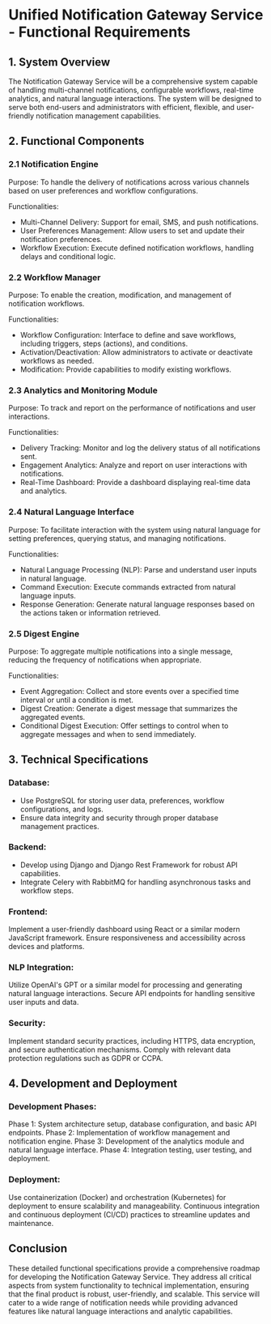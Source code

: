 # Unified Notification Gateway Service - Functional Requirements
## 1. System Overview
The Notification Gateway Service will be a comprehensive system capable of handling multi-channel notifications, configurable workflows, real-time analytics, and natural language interactions. The system will be designed to serve both end-users and administrators with efficient, flexible, and user-friendly notification management capabilities.

## 2. Functional Components

### 2.1 Notification Engine
Purpose: To handle the delivery of notifications across various channels based on user preferences and workflow configurations.

Functionalities:

- Multi-Channel Delivery: Support for email, SMS, and push notifications.
- User Preferences Management: Allow users to set and update their notification preferences.
- Workflow Execution: Execute defined notification workflows, handling delays and conditional logic.

### 2.2 Workflow Manager
Purpose: To enable the creation, modification, and management of notification workflows.

Functionalities:

- Workflow Configuration: Interface to define and save workflows, including triggers, steps (actions), and conditions.
- Activation/Deactivation: Allow administrators to activate or deactivate workflows as needed.
- Modification: Provide capabilities to modify existing workflows.

### 2.3 Analytics and Monitoring Module
Purpose: To track and report on the performance of notifications and user interactions.

Functionalities:

- Delivery Tracking: Monitor and log the delivery status of all notifications sent.
- Engagement Analytics: Analyze and report on user interactions with notifications.
- Real-Time Dashboard: Provide a dashboard displaying real-time data and analytics.

### 2.4 Natural Language Interface
Purpose: To facilitate interaction with the system using natural language for setting preferences, querying status, and managing notifications.

Functionalities:

- Natural Language Processing (NLP): Parse and understand user inputs in natural language.
- Command Execution: Execute commands extracted from natural language inputs.
- Response Generation: Generate natural language responses based on the actions taken or information retrieved.

### 2.5 Digest Engine
Purpose: To aggregate multiple notifications into a single message, reducing the frequency of notifications when appropriate.

Functionalities:

- Event Aggregation: Collect and store events over a specified time interval or until a condition is met.
- Digest Creation: Generate a digest message that summarizes the aggregated events.
- Conditional Digest Execution: Offer settings to control when to aggregate messages and when to send immediately.
## 3. Technical Specifications
### Database:

- Use PostgreSQL for storing user data, preferences, workflow configurations, and logs.
- Ensure data integrity and security through proper database management practices.
### Backend:

- Develop using Django and Django Rest Framework for robust API capabilities.
- Integrate Celery with RabbitMQ for handling asynchronous tasks and workflow steps.
### Frontend:

Implement a user-friendly dashboard using React or a similar modern JavaScript framework.
Ensure responsiveness and accessibility across devices and platforms.
### NLP Integration:

Utilize OpenAI's GPT or a similar model for processing and generating natural language interactions.
Secure API endpoints for handling sensitive user inputs and data.
### Security:

Implement standard security practices, including HTTPS, data encryption, and secure authentication mechanisms.
Comply with relevant data protection regulations such as GDPR or CCPA.

## 4. Development and Deployment
### Development Phases:

Phase 1: System architecture setup, database configuration, and basic API endpoints.
Phase 2: Implementation of workflow management and notification engine.
Phase 3: Development of the analytics module and natural language interface.
Phase 4: Integration testing, user testing, and deployment.
### Deployment:

Use containerization (Docker) and orchestration (Kubernetes) for deployment to ensure scalability and manageability.
Continuous integration and continuous deployment (CI/CD) practices to streamline updates and maintenance.

## Conclusion
These detailed functional specifications provide a comprehensive roadmap for developing the Notification Gateway Service. They address all critical aspects from system functionality to technical implementation, ensuring that the final product is robust, user-friendly, and scalable. This service will cater to a wide range of notification needs while providing advanced features like natural language interactions and analytic capabilities.
